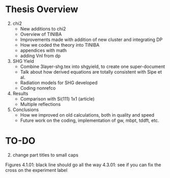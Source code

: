 # Thesis Overview

2. chi2
    * New additions to chi2
    * Overview of TINIBA 
    * Improvements made with addition of new cluster and integrating DP
    * How we coded the theory into TINIBA
    * appendices with math
    * adding Vnl from dp
3. SHG Yield
    * Combine 3layer-shg.tex into shgyield, to create one super-document
    * Talk about how derived equations are totally consistent with Sipe et al.
    * Radiation models for SHG developed
    * Coding nonrefco
3. Results
    * Comparison with Si(111) 1x1 (article)
    * Multiple reflections
4. Conclusions
    * How we improved on old calculations, both in quality and speed
    * Future work on the coding, implementation of gw, mbpt, tddft, etc.


# TO-DO
2. change part titles to small caps


Figures
4.1.01: black line should go all the way
4.3.01: see if you can fix the cross on the experiment label
